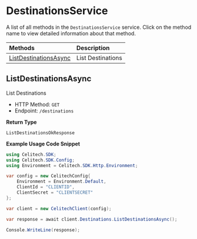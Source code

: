 # DestinationsService

A list of all methods in the `DestinationsService` service. Click on the method name to view detailed information about that method.

| Methods                                         | Description       |
| :---------------------------------------------- | :---------------- |
| [ListDestinationsAsync](#listdestinationsasync) | List Destinations |

## ListDestinationsAsync

List Destinations

- HTTP Method: `GET`
- Endpoint: `/destinations`

**Return Type**

`ListDestinationsOkResponse`

**Example Usage Code Snippet**

```csharp
using Celitech.SDK;
using Celitech.SDK.Config;
using Environment = Celitech.SDK.Http.Environment;

var config = new CelitechConfig{
    Environment = Environment.Default,
	ClientId = "CLIENTID",
	ClientSecret = "CLIENTSECRET"
};

var client = new CelitechClient(config);

var response = await client.Destinations.ListDestinationsAsync();

Console.WriteLine(response);
```
